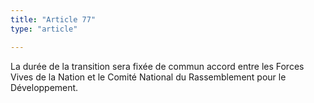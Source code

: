 ```yaml
---
title: "Article 77"
type: "article"

---
```




La durée de la transition sera fixée de commun accord entre les Forces Vives de la Nation et le Comité National du Rassemblement pour le Développement.
